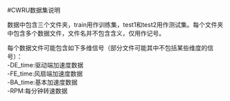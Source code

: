#CWRU数据集说明

数据中包含三个文件夹，train用作训练集，test1和test2用作测试集。每个文件夹中包含多个数据文件，文件名并不包含含义，仅用作记号。    

每个数据文件可能包含如下多维信号（部分文件可能其中不包括某些维度的信号）：   
-DE_time:驱动端加速度数据   
-FE_time:风扇端加速度数据   
-BA_time:基本加速度数据   
-RPM:每分钟转速数据